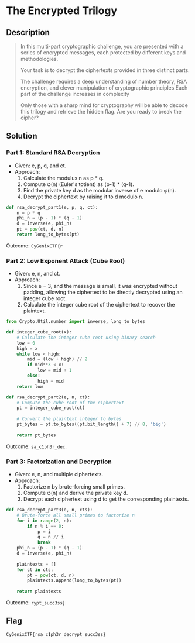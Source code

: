 # The Encrypted Trilogy
## Description

> In this multi-part cryptographic challenge, you are presented with a series of encrypted messages, each protected by different keys and methodologies.
> 
> Your task is to decrypt the ciphertexts provided in three distinct parts.
>
> The challenge requires a deep understanding of number theory, RSA encryption, and clever manipulation of cryptographic principles.Each part of the challenge increases in complexity
> 
> Only those with a sharp mind for cryptography will be able to decode this trilogy and retrieve the hidden flag. Are you ready to break the cipher?

## Solution

### Part 1: Standard RSA Decryption
- Given: e, p, q, and ct.
- Approach:
  1. Calculate the modulus n as p * q.
  2. Compute φ(n) (Euler's totient) as (p-1) * (q-1).
  3. Find the private key d as the modular inverse of e modulo φ(n).
  4. Decrypt the ciphertext by raising it to d modulo n.

```python
def rsa_decrypt_part1(e, p, q, ct):
    n = p * q
    phi_n = (p - 1) * (q - 1)
    d = inverse(e, phi_n)
    pt = pow(ct, d, n)
    return long_to_bytes(pt)
```
Outcome: ```CyGenixCTF{r```
### Part 2: Low Exponent Attack (Cube Root)
- Given: e, n, and ct.
- Approach:
  1. Since e = 3, and the message is small, it was encrypted without padding, allowing the ciphertext to be directly decrypted using an integer cube root.
  2. Calculate the integer cube root of the ciphertext to recover the plaintext.
```python
from Crypto.Util.number import inverse, long_to_bytes

def integer_cube_root(x):
    # Calculate the integer cube root using binary search
    low = 0
    high = x
    while low < high:
        mid = (low + high) // 2
        if mid**3 < x:
            low = mid + 1
        else:
            high = mid
    return low

def rsa_decrypt_part2(e, n, ct):
    # Compute the cube root of the ciphertext
    pt = integer_cube_root(ct)
    
    # Convert the plaintext integer to bytes
    pt_bytes = pt.to_bytes((pt.bit_length() + 7) // 8, 'big')
    
    return pt_bytes
```
Outcome: ```sa_c1ph3r_dec```.
### Part 3: Factorization and Decryption
- Given: e, n, and multiple ciphertexts.
- Approach:
  1. Factorize n by brute-forcing small primes.
  2. Compute φ(n) and derive the private key d.
  3. Decrypt each ciphertext using d to get the corresponding plaintexts.
```python
def rsa_decrypt_part3(e, n, cts):
    # Brute-force all small primes to factorize n
    for i in range(2, n):
        if n % i == 0:
            p = i
            q = n // i
            break
    phi_n = (p - 1) * (q - 1)
    d = inverse(e, phi_n)
    
    plaintexts = []
    for ct in cts:
        pt = pow(ct, d, n)
        plaintexts.append(long_to_bytes(pt))
    
    return plaintexts

```
Outcome: ```rypt_succ3ss}```

## Flag
```CyGenixCTF{rsa_c1ph3r_decrypt_succ3ss}```
